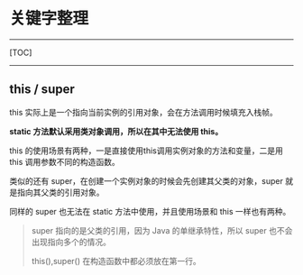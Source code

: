 # 关键字整理

---

[TOC]

---

## this / super

this 实际上是一个指向当前实例的引用对象，会在方法调用时候填充入栈帧。

**static 方法默认采用类对象调用，所以在其中无法使用 this。**

this 的使用场景有两种，一是直接使用this调用实例对象的方法和变量，二是用 this 调用参数不同的构造函数。



类似的还有 super，在创建一个实例对象的时候会先创建其父类的对象，super 就是指向其父类的引用对象。

同样的 super 也无法在 static 方法中使用，并且使用场景和 this 一样也有两种。

> super 指向的是父类的引用，因为 Java 的单继承特性，所以 super 也不会出现指向多个的情况。
>
> this(),super() 在构造函数中都必须放在第一行。

